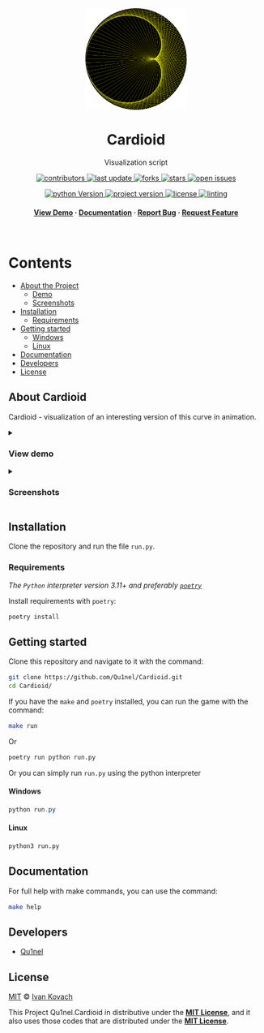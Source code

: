 <div align="center">
  <img src=".github/assets/logo.png" alt="logo" width="200px" height="auto" />
  <h1>Cardioid</h1>

  <p>Visualization script</p>

<!-- Badges -->
<p>
  <a href="https://github.com/Qu1nel/Cardioid/graphs/contributors">
    <img src="https://img.shields.io/github/contributors/Qu1nel/Cardioid" alt="contributors" />
  </a>
  <a href="https://github.com/Qu1nel/Cardioid/commits/main">
    <img src="https://img.shields.io/github/last-commit/Qu1nel/Cardioid" alt="last update" />
  </a>
  <a href="https://github.com/Qu1nel/Cardioid/network/members">
    <img src="https://img.shields.io/github/forks/Qu1nel/Cardioid" alt="forks" />
  </a>
  <a href="https://github.com/Qu1nel/Cardioid/stargazers">
    <img src="https://img.shields.io/github/stars/Qu1nel/Cardioid" alt="stars" />
  </a>
  <a href="https://github.com/Qu1nel/Cardioid/issues/">
    <img src="https://img.shields.io/github/issues/Qu1nel/Cardioid" alt="open issues" />
  </a>
</p>

<p>
  <a href="https://www.python.org/downloads/release/python-3110/" >
    <img src="https://img.shields.io/badge/Python-3.11%2B-blueviolet" alt="python Version" />
  <a>
  <a href="https://github.com/Qu1nel/Cardioid/releases/">
    <img src="https://img.shields.io/github/v/release/Qu1nel/Cardioid" alt="project version" />
  <a>
  <a href="https://github.com/Qu1nel/Cardioid/blob/main/LICENSE">
    <img src="https://img.shields.io/github/license/Qu1nel/Cardioid?color=g" alt="license" />
  </a>
  <a href="">
    <img src="https://img.shields.io/github/actions/workflow/status/Qu1nel/Cardioid/python_linting.yml" alt="linting" />
  </a>
</p>

<h4>
  <a href="#view-demo">View Demo</a>
  <span> · </span>
  <a href="#documentation">Documentation</a>
  <span> · </span>
  <a href="https://github.com/Qu1nel/Cardioid/issues/">Report Bug</a>
  <span> · </span>
  <a href="https://github.com/Qu1nel/Cardioid/issues/">Request Feature</a>
</h4>
</div>

<br />

<!-- Table of Contents -->

# Contents

- [About the Project](#about-tictactoe)
  - [Demo](#view-demo)
  - [Screenshots](#screenshots)
- [Installation](#installation)
  - [Requirements](#requirements)
- [Getting started](#getting-started)
  - [Windows](#windows)
  - [Linux](#linux)
- [Documentation](#documentation)
- [Developers](#developers)
- [License](#license)

## About Cardioid

Cardioid - visualization of an interesting version of this curve in animation.

<details>
  <summary><h3 id="view-demo">View demo</h3></summary>
  <div align="center">
    <img src=".github/assets/demo.gif" alt="gif_demo" width="500px" />
  </div>
</details>

<details>
  <summary><h3 id="screenshots">Screenshots</h3></summary>
  <div align="center">
    <img src=".github/assets/preview_1.png" alt="preview_1" width="350px" />
    <img src=".github/assets/preview_2.png" alt="preview_2" width="350px" />
    <img src=".github/assets/preview_3.png" alt="preview_3" width="350px" />
    <img src=".github/assets/preview_4.png" alt="preview_4" width="350px" />
  </div>
</details>

## Installation

Clone the repository and run the file `run.py`.

### Requirements

_The `Python` interpreter version 3.11+ and preferably [`poetry`](https://python-poetry.org/)_

Install requirements with `poetry`:

```bash
poetry install
```

## Getting started

Clone this repository and navigate to it with the command:

```bash
git clone https://github.com/Qu1nel/Cardioid.git
cd Cardioid/
```

If you have the `make` and `poetry` installed, you can run the game with the command:

```bash
make run
```

Or

```bash
poetry run python run.py
```

Or you can simply run `run.py` using the python interpreter

#### Windows

```powershell
python run.py
```

#### Linux

```bash
python3 run.py
```

## Documentation

For full help with make commands, you can use the command:

```bash
make help
```

## Developers

- [Qu1nel](https://github.com/Qu1nel)

## License

[MIT](./LICENSE) © [Ivan Kovach](https://github.com/Qu1nel/)

This Project Qu1nel.Cardioid in distributive under the **[MIT License](./LICENSE)**, and it also uses those codes that are distributed under the **[MIT License](./LICENSE)**.

